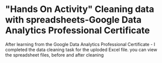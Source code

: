 # "Hands On Activity" Cleaning data with spreadsheets-Google Data Analytics Professional Certificate
After learning from the Google Data Analytics Professional Certificate  - I completed the data cleaning task for the uploded Excel file. 
you can view the spreadsheet files, before and after cleaning
